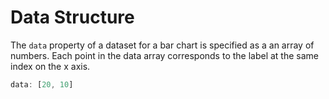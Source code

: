# Data Structure

The `data` property of a dataset for a bar chart is specified as a an array of numbers. Each point in the data array corresponds to the label at the same index on the x axis. 

```javascript
data: [20, 10]
```